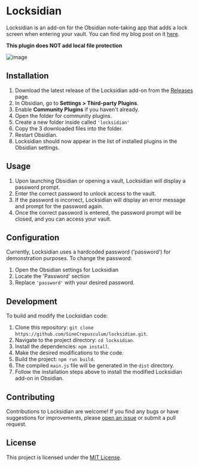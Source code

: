 # Locksidian

Locksidian is an add-on for the Obsidian note-taking app that adds a lock screen when entering your vault. You can find my blog post on it [here](https://uthvah.substack.com/p/locksidian-enhancing-note-security).

**This plugin does NOT add local file protection**


![image](https://github.com/SineCrepusculum/locksidian/assets/113909005/a0d2bb91-66f7-42dc-9c89-b240c6c0d74a)


## Installation

1. Download the latest release of the Locksidian add-on from the [Releases](https://github.com/SineCrepusculum/locksidian/releases) page.
2. In Obsidian, go to **Settings > Third-party Plugins**.
3. Enable **Community Plugins** if you haven't already.
4. Open the folder for community plugins.
5. Create a new folder inside called `'locksidian'`
6. Copy the 3 downloaded files into the folder.
7. Restart Obsidian.
8. Locksidian should now appear in the list of installed plugins in the Obsidian settings.

## Usage

1. Upon launching Obsidian or opening a vault, Locksidian will display a password prompt.
2. Enter the correct password to unlock access to the vault.
3. If the password is incorrect, Locksidian will display an error message and prompt for the password again.
4. Once the correct password is entered, the password prompt will be closed, and you can access your vault.

## Configuration

Currently, Locksidian uses a hardcoded password ('password') for demonstration purposes. To change the password:

1. Open the Obsidian settings for Locksidian
2. Locate the 'Password' section
3. Replace `'password'` with your desired password.

## Development

To build and modify the Locksidian code:

1. Clone this repository: `git clone https://github.com/SineCrepusculum/locksidian.git`.
2. Navigate to the project directory: `cd locksidian`.
3. Install the dependencies: `npm install`.
4. Make the desired modifications to the code.
5. Build the project: `npm run build`.
6. The compiled `main.js` file will be generated in the `dist` directory.
7. Follow the installation steps above to install the modified Locksidian add-on in Obsidian.

## Contributing

Contributions to Locksidian are welcome! If you find any bugs or have suggestions for improvements, please [open an issue](https://github.com/your-username/locksidian/issues) or submit a pull request.

## License

This project is licensed under the [MIT License](LICENSE).

